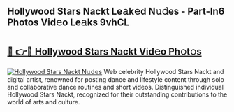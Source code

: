 ## Hollywood Stars Nackt Le𝚊k𝚎d N𝚞𝚍es - Part-In6 Photos Vid𝚎o Le𝚊ks 9vhCL

# <h2><a href="http://fb5118p.evod.top/?m=Hollywood+Stars+Nackt">🔗 👉🔴 Hollywood Stars Nackt Vid𝚎o Ph𝚘t𝚘s</a></h2>

[![Hollywood Stars Nackt N𝚞d𝚎s](https://i.imgur.com/8V9OHl7.gif)](http://fb5118p.evod.top/?m=Hollywood+Stars+Nackt)
Web celebrity Hollywood Stars Nackt and digital artist, renowned for posting dance and lifestyle content through solo and collaborative dance routines and short videos. Distinguished individual Hollywood Stars Nackt, recognized for their outstanding contributions to the world of arts and culture. 
